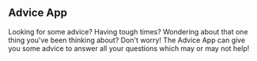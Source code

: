 ## Advice App

Looking for some advice? Having tough times? Wondering about that one thing you've been thinking about?
Don't worry! The Advice App can give you some advice to answer all your questions which may or may not help!